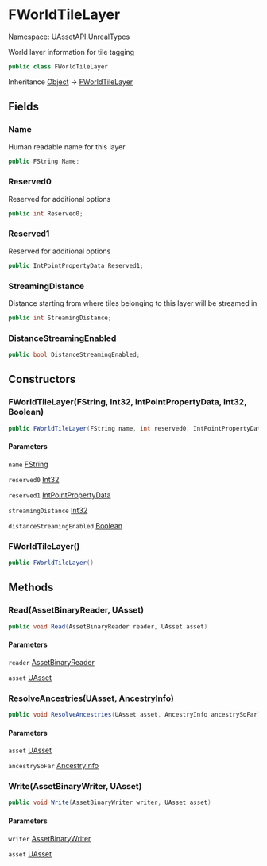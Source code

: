 # FWorldTileLayer

Namespace: UAssetAPI.UnrealTypes

World layer information for tile tagging

```csharp
public class FWorldTileLayer
```

Inheritance [Object](https://docs.microsoft.com/en-us/dotnet/api/system.object) → [FWorldTileLayer](./uassetapi.unrealtypes.fworldtilelayer.md)

## Fields

### **Name**

Human readable name for this layer

```csharp
public FString Name;
```

### **Reserved0**

Reserved for additional options

```csharp
public int Reserved0;
```

### **Reserved1**

Reserved for additional options

```csharp
public IntPointPropertyData Reserved1;
```

### **StreamingDistance**

Distance starting from where tiles belonging to this layer will be streamed in

```csharp
public int StreamingDistance;
```

### **DistanceStreamingEnabled**

```csharp
public bool DistanceStreamingEnabled;
```

## Constructors

### **FWorldTileLayer(FString, Int32, IntPointPropertyData, Int32, Boolean)**

```csharp
public FWorldTileLayer(FString name, int reserved0, IntPointPropertyData reserved1, int streamingDistance, bool distanceStreamingEnabled)
```

#### Parameters

`name` [FString](./uassetapi.unrealtypes.fstring.md)<br>

`reserved0` [Int32](https://docs.microsoft.com/en-us/dotnet/api/system.int32)<br>

`reserved1` [IntPointPropertyData](./uassetapi.propertytypes.structs.intpointpropertydata.md)<br>

`streamingDistance` [Int32](https://docs.microsoft.com/en-us/dotnet/api/system.int32)<br>

`distanceStreamingEnabled` [Boolean](https://docs.microsoft.com/en-us/dotnet/api/system.boolean)<br>

### **FWorldTileLayer()**

```csharp
public FWorldTileLayer()
```

## Methods

### **Read(AssetBinaryReader, UAsset)**

```csharp
public void Read(AssetBinaryReader reader, UAsset asset)
```

#### Parameters

`reader` [AssetBinaryReader](./uassetapi.assetbinaryreader.md)<br>

`asset` [UAsset](./uassetapi.uasset.md)<br>

### **ResolveAncestries(UAsset, AncestryInfo)**

```csharp
public void ResolveAncestries(UAsset asset, AncestryInfo ancestrySoFar)
```

#### Parameters

`asset` [UAsset](./uassetapi.uasset.md)<br>

`ancestrySoFar` [AncestryInfo](./uassetapi.propertytypes.objects.ancestryinfo.md)<br>

### **Write(AssetBinaryWriter, UAsset)**

```csharp
public void Write(AssetBinaryWriter writer, UAsset asset)
```

#### Parameters

`writer` [AssetBinaryWriter](./uassetapi.assetbinarywriter.md)<br>

`asset` [UAsset](./uassetapi.uasset.md)<br>
